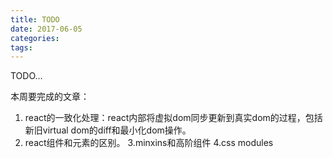 ```yaml
---
title: TODO
date: 2017-06-05
categories: 
tags:
---
```


TODO...

本周要完成的文章：
1. react的一致化处理：react内部将虚拟dom同步更新到真实dom的过程，包括新旧virtual dom的diff和最小化dom操作。
2. react组件和元素的区别。
3.minxins和高阶组件
4.css modules
